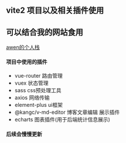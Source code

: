 ## vite2 项目以及相关插件使用

## 可以结合我的网站食用

[awen的个人栈](awhtml.cn)


#### 项目中使用的插件

* vue-router  路由管理
* vuex 状态管理
* sass css预处理工具
* axios 网络传输
* element-plus ui框架
* @kangc/v-md-editor 博客文章编辑 展示插件
* echarts 图表插件(用于后端统计信息展示)

#### 后续会慢慢更新